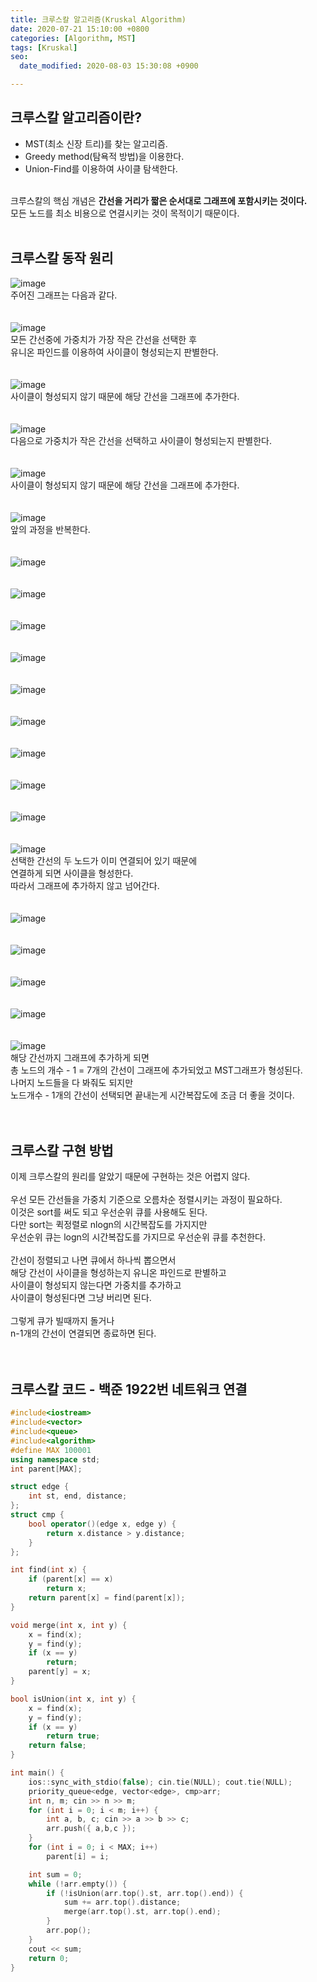 ```yaml
---
title: 크루스칼 알고리즘(Kruskal Algorithm)
date: 2020-07-21 15:10:00 +0800
categories: [Algorithm, MST]
tags: [Kruskal]
seo:
  date_modified: 2020-08-03 15:30:08 +0900

---
```


## 크루스칼 알고리즘이란?  
- MST(최소 신장 트리)를 찾는 알고리즘.  
- Greedy method(탐욕적 방법)을 이용한다.
- Union-Find를 이용하여 사이클 탐색한다.  

<br>
크루스칼의 핵심 개념은 <b>간선을 거리가 짧은 순서대로 그래프에 포함시키는 것이다.</b><br>  
모든 노드를 최소 비용으로 연결시키는 것이 목적이기 때문이다.  
<br><br>

## 크루스칼 동작 원리  
![image](/assets/img/postImg/kruskal/kruskal01.PNG)  
주어진 그래프는 다음과 같다.  
<br><br>
![image](/assets/img/postImg/kruskal/kruskal02.PNG)  
모든 간선중에 가중치가 가장 작은 간선을 선택한 후  
유니온 파인드를 이용하여 사이클이 형성되는지 판별한다.  
<br><br>
![image](/assets/img/postImg/kruskal/kruskal03.PNG)  
사이클이 형성되지 않기 때문에 해당 간선을 그래프에 추가한다.  
<br><br>
![image](/assets/img/postImg/kruskal/kruskal04.PNG)  
다음으로 가중치가 작은 간선을 선택하고 사이클이 형성되는지 판별한다.  
<br><br>
![image](/assets/img/postImg/kruskal/kruskal05.PNG)  
사이클이 형성되지 않기 때문에 해당 간선을 그래프에 추가한다.  
<br><br>
![image](/assets/img/postImg/kruskal/kruskal06.PNG)  
앞의 과정을 반복한다.  
<br><br>
![image](/assets/img/postImg/kruskal/kruskal07.PNG)  
<br><br>
![image](/assets/img/postImg/kruskal/kruskal08.PNG)  
<br><br>
![image](/assets/img/postImg/kruskal/kruskal09.PNG)  
<br><br>
![image](/assets/img/postImg/kruskal/kruskal10.PNG)  
<br><br>
![image](/assets/img/postImg/kruskal/kruskal11.PNG)  
<br><br>
![image](/assets/img/postImg/kruskal/kruskal12.PNG)  
<br><br>
![image](/assets/img/postImg/kruskal/kruskal13.PNG)  
<br><br>
![image](/assets/img/postImg/kruskal/kruskal14.PNG)  
<br><br>
![image](/assets/img/postImg/kruskal/kruskal15.PNG)  
<br><br>
![image](/assets/img/postImg/kruskal/kruskal16.PNG)  
선택한 간선의 두 노드가 이미 연결되어 있기 때문에  
연결하게 되면 사이클을 형성한다.  
따라서 그래프에 추가하지 않고 넘어간다.  
<br><br>
![image](/assets/img/postImg/kruskal/kruskal17.PNG)  
<br><br>
![image](/assets/img/postImg/kruskal/kruskal18.PNG)  
<br><br>
![image](/assets/img/postImg/kruskal/kruskal19.PNG)  
<br><br>
![image](/assets/img/postImg/kruskal/kruskal20.PNG)  
<br><br>
![image](/assets/img/postImg/kruskal/kruskal21.PNG)  
해당 간선까지 그래프에 추가하게 되면  
총 노드의 개수 - 1 = 7개의 간선이 그래프에 추가되었고 MST그래프가 형성된다.  
나머지 노드들을 다 봐줘도 되지만  
노드개수 - 1개의 간선이 선택되면 끝내는게 시간복잡도에 조금 더 좋을 것이다.  
<br><br>


## 크루스칼 구현 방법  
이제 크루스칼의 원리를 알았기 때문에 구현하는 것은 어렵지 않다.  
<br>
우선 모든 간선들을 가중치 기준으로 오름차순 정렬시키는 과정이 필요하다.  
이것은 sort를 써도 되고 우선순위 큐를 사용해도 된다.  
다만 sort는 퀵정렬로 nlogn의 시간복잡도를 가지지만  
우선순위 큐는 logn의 시간복잡도를 가지므로 우선순위 큐를 추천한다.  
<br>
간선이 정렬되고 나면 큐에서 하나씩 뽑으면서  
해당 간선이 사이클을 형성하는지 유니온 파인드로 판별하고  
사이클이 형성되지 않는다면 가중치를 추가하고  
사이클이 형성된다면 그냥 버리면 된다.  
<br>
그렇게 큐가 빌때까지 돌거나  
n-1개의 간선이 연결되면 종료하면 된다.  
<br><br>

## 크루스칼 코드 - 백준 1922번 네트워크 연결
```c++
#include<iostream>
#include<vector>
#include<queue>
#include<algorithm>
#define MAX 100001
using namespace std;
int parent[MAX];

struct edge {
	int st, end, distance;
};
struct cmp {
	bool operator()(edge x, edge y) {
		return x.distance > y.distance;
	}
};

int find(int x) {
	if (parent[x] == x)
		return x;
	return parent[x] = find(parent[x]);
}

void merge(int x, int y) {
	x = find(x);
	y = find(y);
	if (x == y)
		return;
	parent[y] = x;
}

bool isUnion(int x, int y) {
	x = find(x);
	y = find(y);
	if (x == y)
		return true;
	return false;
}

int main() {
	ios::sync_with_stdio(false); cin.tie(NULL); cout.tie(NULL);
	priority_queue<edge, vector<edge>, cmp>arr;
	int n, m; cin >> n >> m;
	for (int i = 0; i < m; i++) {
		int a, b, c; cin >> a >> b >> c;
		arr.push({ a,b,c });
	}
	for (int i = 0; i < MAX; i++)
		parent[i] = i;

	int sum = 0;
	while (!arr.empty()) {
		if (!isUnion(arr.top().st, arr.top().end)) {
			sum += arr.top().distance;
			merge(arr.top().st, arr.top().end);
		}
		arr.pop();
	}
	cout << sum;
	return 0;
}
```